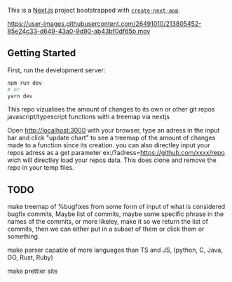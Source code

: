 This is a [Next.js](https://nextjs.org/) project bootstrapped with [`create-next-app`](https://github.com/vercel/next.js/tree/canary/packages/create-next-app).

https://user-images.githubusercontent.com/26491010/213805452-85e24c33-d649-43a0-9d90-ab43bf0df65b.mov

## Getting Started

First, run the development server:

```bash
npm run dev
# or
yarn dev
```
This repo vizualises the amount of changes to its own or other git repos javascript/typescript functions 
with a treemap via nextjs







Open [http://localhost:3000](http://localhost:3000) with your browser, type an adress in the 
input bar and click "update chart" to see a treemap of the amount of changes made to a function
since its creation. you can also directley input your repos adress as a get parameter
ex:/?adress=https://github.com/xxxx/repo 
wich will directley load your repos data.
This does clone and remove the repo in your temp files.

## TODO

make treemap of %bugfixes from some form of input of what is considered bugfix commits, Maybe list of commits, maybe some specific phrase in the names of the commits, or more likeley, make it so we return the list of commits, then we can either put in a subset of them or click them or something.

make parser capable of more langueges than TS and JS, (python, C, Java, GO, Rust, Ruby)

make prettier site
